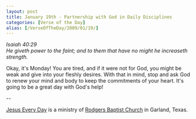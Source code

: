 ```yaml
---
layout: post
title: January 19th - Partnership with God in Daily Disciplines
categories: [Verse of the Day]
alias: [/VerseOfTheDay/2009/01/19/]
---
```


_Isaiah 40:29  
He giveth power to the faint; and to them that have no might he
increaseth strength._

Okay, it's Monday! You are tired, and if it were not for God, you
might be weak and give into your fleshly desires. With that in mind,
stop and ask God to renew your mind and body to keep the commitments
of your heart. It's going to be a great day with God's help!

 --

<a href=http://jesuseveryday.net>Jesus Every Day</a> is a ministry of <a href=http://rodgersbaptist.net>Rodgers Baptist Church</a> in Garland, Texas.
